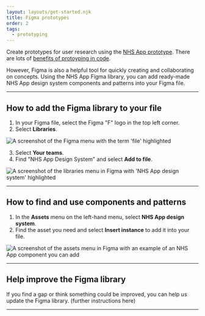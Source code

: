 ```yaml
---
layout: layouts/get-started.njk
title: Figma prototypes
order: 2
tags:
  - prototyping
---
```


Create prototypes for user research using the [NHS App prototype](https://design-system.nhsapp.service.nhs.uk/get-started/nhsapp-prototype/). There are lots of [benefits of protoyping in code](https://digital.nhs.uk/blog/design-matters/2025/why-we-are-reinvesting-in-the-nhs-prototype-kit). 

However, Figma is also a helpful tool for quickly creating and collaborating on concepts. Using the NHS App Figma library, you can add ready-made NHS App design system components and patterns into your Figma file.

<hr class="nhsuk-section-break nhsuk-section-break--xl nhsuk-section-break--visible app-section-break--width-4">

## How to add the Figma library to your file

1. In your Figma file, select the Figma "F" logo in the top left corner. 
2. Select **Libraries**.

![A screenshot of the Figma menu with the term 'file' highlighted](/assets/images/figma-library-step-1.png)

3. Select **Your teams**.
4. Find "NHS App Design System" and select **Add to file**.

![A screenshot of the libraries menu in Figma with 'NHS App design system' highlighted](/assets/images/figma-library-step-2.png)

<hr class="nhsuk-section-break nhsuk-section-break--xl nhsuk-section-break--visible app-section-break--width-4">

## How to find and use components and patterns

1. In the **Assets** menu on the left-hand menu, select **NHS App design system**. 
2. Find the asset you need and select **Insert instance** to add it into your file.

![A screenshot of the assets menu in Figma with an example of an NHS App component you can add](/assets/images/figma-library-step-3.png)

<hr class="nhsuk-section-break nhsuk-section-break--xl nhsuk-section-break--visible app-section-break--width-4">

## Help improve the Figma library

If you find a gap or think something could be improved, you can help us update the Figma library. (further instructions here)

<hr class="nhsuk-section-break nhsuk-section-break--xl nhsuk-section-break--visible app-section-break--width-4">
